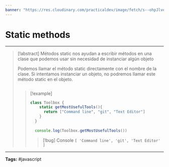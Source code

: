 ```yaml
---
banner: "https://res.cloudinary.com/practicaldev/image/fetch/s--ohpJlve1--/c_imagga_scale,f_auto,fl_progressive,h_420,q_auto,w_1000/https://res.cloudinary.com/drquzbncy/image/upload/v1586605549/javascript_banner_sxve2l.jpg"
---
```

# Static methods
<hr> 

> [!abstract]
> Métodos static nos ayudan a escribir métodos en una clase que podemos usar sin necesidad de instanciar algún objeto
> 
> Podemos llamar el método static directamente con el nombre de la clase. 
> Si intentamos instanciar un objeto, no podremos llamar este método static en el objeto.
> ```js
> 
> ```
> 
> > [!example]
> > 
> > ```js
> > class Toolbox {
> >     static getMostUsefulTools(){
> >       return ["Command line", "git", "Text Editor"]
> >     }
> >   }
> >   
> >   console.log(Toolbox.getMostUsefulTools())
> > ```
> > 
> > > [!bug] Console
> > > <code>[ 'Command line', 'git', 'Text Editor' ]</code>
> > 
> 

<hr>
<b>Tags:</b> #javascript 